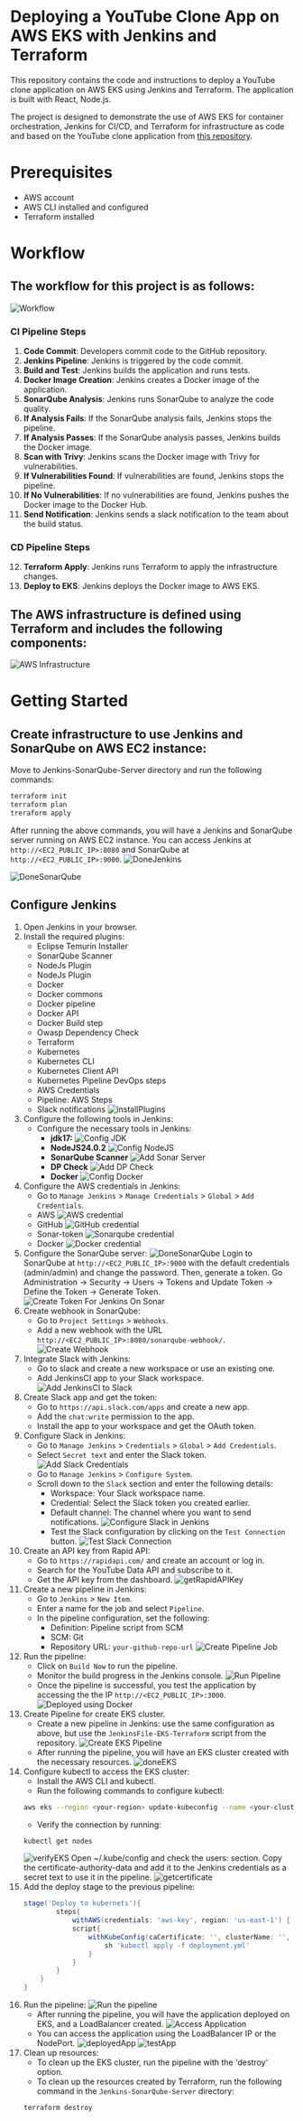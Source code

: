 # Deploying a YouTube Clone App on AWS EKS with Jenkins and Terraform
This repository contains the code and instructions to deploy a YouTube clone application on AWS EKS using Jenkins and Terraform. The application is built with React, Node.js.

The project is designed to demonstrate the use of AWS EKS for container orchestration, Jenkins for CI/CD, and Terraform for infrastructure as code and based on the YouTube clone application from [this repository](https://github.com/uniquesreedhar/Youtube-clone-app).
# Prerequisites
- AWS account
- AWS CLI installed and configured
- Terraform installed

# Workflow
## The workflow for this project is as follows:

![Workflow](/img/DevSecOps_final.png)
### CI Pipeline Steps
1. **Code Commit**: Developers commit code to the GitHub repository.
2. **Jenkins Pipeline**: Jenkins is triggered by the code commit.
3. **Build and Test**: Jenkins builds the application and runs tests.
4. **Docker Image Creation**: Jenkins creates a Docker image of the application.
5. **SonarQube Analysis**: Jenkins runs SonarQube to analyze the code quality.
6. **If Analysis Fails**: If the SonarQube analysis fails, Jenkins stops the pipeline.
7. **If Analysis Passes**: If the SonarQube analysis passes, Jenkins builds the Docker image.
8. **Scan with Trivy**: Jenkins scans the Docker image with Trivy for vulnerabilities.
9. **If Vulnerabilities Found**: If vulnerabilities are found, Jenkins stops the pipeline.
10. **If No Vulnerabilities**: If no vulnerabilities are found, Jenkins pushes the Docker image to the Docker Hub.
11. **Send Notification**: Jenkins sends a slack notification to the team about the build status.
### CD Pipeline Steps
12. **Terraform Apply**: Jenkins runs Terraform to apply the infrastructure changes.
13. **Deploy to EKS**: Jenkins deploys the Docker image to AWS EKS.

## The AWS infrastructure is defined using Terraform and includes the following components:
![AWS Infrastructure](/img/AWS-Data.jpg)


# Getting Started
## Create infrastructure to use Jenkins and SonarQube on AWS EC2 instance:
Move to Jenkins-SonarQube-Server directory and run the following commands:
```bash
terraform init
terraform plan
treraform apply
```
After running the above commands, you will have a Jenkins and SonarQube server running on AWS EC2 instance. You can access Jenkins at `http://<EC2_PUBLIC_IP>:8080` and SonarQube at `http://<EC2_PUBLIC_IP>:9000`.
![DoneJenkins](/img/doneJenkins.png)


![DoneSonarQube](/img/doneSonar.png)
## Configure Jenkins
1. Open Jenkins in your browser.
2. Install the required plugins:
    - Eclipse Temurin Installer 
    - SonarQube Scanner 
    - NodeJs Plugin 
    - NodeJs Plugin 
    - Docker
    - Docker commons
    - Docker pipeline
    - Docker API
    - Docker Build step
    - Owasp Dependency Check
    - Terraform
    - Kubernetes
    - Kubernetes CLI
    - Kubernetes Client API
    - Kubernetes Pipeline DevOps steps
    - AWS Credentials
    - Pipeline: AWS Steps
    - Slack notifications
![installPlugins](/img/installPlugins.png)
3. Configure the following tools in Jenkins:
    - Configure the necessary tools in Jenkins:
         - **jdk17:**
![Config JDK](/img/configJDK.png)
        - **NodeJS24.0.2**
![Config NodeJS](/img/configNodeJS.png)
        - **SonarQube Scanner**
![Add Sonar Server](/img/configSonar-scanner.png)
        - **DP Check**
![Add DP Check](/img/configDP-Check.png)
        - **Docker**
![Config Docker](/img/configDocker.png)
4. Configure the AWS credentials in Jenkins:
    - Go to `Manage Jenkins` > `Manage Credentials` > `Global` > `Add Credentials`.
    - AWS
![AWS credential](/img/addAWSCredentials.png)
    - GitHub
![GitHub credential](/img/addGithubCredentials.png)
    - Sonar-token
![Sonarqube credential](/img/addSonarCredentials.png)
    - Docker
![Docker credential](/img/addDockerCredentials.png)
5. Configure the SonarQube server:
![DoneSonarQube](/img/doneSonar.png)
Login to SonarQube at `http://<EC2_PUBLIC_IP>:9000` with the default credentials (admin/admin) and change the password. Then, generate a token.
Go Administration → Security → Users → Tokens and Update Token → Define the Token → Generate Token.
![Create Token For Jenkins On Sonar](/img/createTokenForJenkinsOnSonar.png)
6. Create webhook in SonarQube:
   - Go to `Project Settings` > `Webhooks`.
   - Add a new webhook with the URL `http://<EC2_PUBLIC_IP>:8080/sonarqube-webhook/`.
![Create Webhook](/img/createWebhookForJenkinsOnSonar.png)
7. Integrate Slack with Jenkins:
   - Go to slack and create a new workspace or use an existing one.
   - Add JenkinsCI app to your Slack workspace.
   ![Add JenkinsCI to Slack](/img/addJenkinsIntoSlack.png)
8. Create Slack app and get the token:
   - Go to `https://api.slack.com/apps` and create a new app.
   - Add the `chat:write` permission to the app.
   - Install the app to your workspace and get the OAuth token.
9. Configure Slack in Jenkins:
   - Go to `Manage Jenkins` > `Credentials` > `Global` > `Add Credentials`.
   - Select `Secret text` and enter the Slack token.
   ![Add Slack Credentials](/img/addSlackCredentials.png)
   - Go to `Manage Jenkins` > `Configure System`.
   - Scroll down to the `Slack` section and enter the following details:
     - Workspace: Your Slack workspace name.
     - Credential: Select the Slack token you created earlier.
     - Default channel: The channel where you want to send notifications.
   ![Configure Slack in Jenkins](/img/configSlack.png)
     - Test the Slack configuration by clicking on the `Test Connection` button.
   ![Test Slack Connection](/img/configSlackSuccessfully.png)
10. Create an API key from Rapid API:
    - Go to `https://rapidapi.com/` and create an account or log in.
    - Search for the YouTube Data API and subscribe to it.
    - Get the API key from the dashboard.
    ![getRapidAPIKey](/img/getAPIToken.png)
11. Create a new pipeline in Jenkins:
    - Go to `Jenkins` > `New Item`.
    - Enter a name for the job and select `Pipeline`.
    - In the pipeline configuration, set the following:
      - Definition: Pipeline script from SCM
      - SCM: Git
      - Repository URL: `your-github-repo-url`
    ![Create Pipeline Job](/img/createPipeline.png)
12. Run the pipeline:
    - Click on `Build Now` to run the pipeline.
    - Monitor the build progress in the Jenkins console.
    ![Run Pipeline](/img/doneCIpipeline.png)
    - Once the pipeline is successful, you test the application by accessing the the IP `http://<EC2_PUBLIC_IP>:3000`.
    ![Deployed using Docker](/img/deployusingdocker.png)
13. Create Pipeline for create EKS cluster.
    - Create a new pipeline in Jenkins: use the same configuration as above, but use the `JenkinsFile-EKS-Terraform` script from the repository.
    ![Create EKS Pipeline](/img/createPipelineToCreateEKS.png)
    - After running the pipeline, you will have an EKS cluster created with the necessary resources.
    ![doneEKS](/img/createdEKS.png)
14. Configure kubectl to access the EKS cluster:
    - Install the AWS CLI and kubectl.
    - Run the following commands to configure kubectl:
    ```bash
    aws eks --region <your-region> update-kubeconfig --name <your-cluster-name>
    ```
    - Verify the connection by running:
    ```bash
    kubectl get nodes
    ```
    ![verifyEKS](/img/CreatedNodes.png)
    Open ~/.kube/config and check the users: section. Copy the certificate-authority-data and add it to the Jenkins credentials as a secret text to use it in the pipeline.
    ![getcertificate](/img/getK8sCert.png)
15. Add the deploy stage to the previous pipeline:
    ```groovy
    stage('Deploy to kubernets'){
            steps{
                withAWS(credentials: 'aws-key', region: 'us-east-1') {
                script{
                    withKubeConfig(caCertificate: '', clusterName: '', contextName: '', credentialsId: 'k8s', namespace: '', restrictKubeConfigAccess: false, serverUrl: '') {
                        sh 'kubectl apply -f deployment.yml'
                    }
                }
            }   
        }
    }
    ```
16. Run the pipeline:
![Run the pipeline](/img/donePipeline.png)
    - After running the pipeline, you will have the application deployed on EKS, and a LoadBalancer created.
    ![Access Application](/img/createdLB.png)
    - You can access the application using the LoadBalancer IP or the NodePort.
    ![deployedApp](/img/deploySuccessful.png)
    ![testApp](/img/testDeployment.png)
17. Clean up resources:
    - To clean up the EKS cluster, run the pipeline with the 'destroy' option.
    - To clean up the resources created by Terraform, run the following command in the `Jenkins-SonarQube-Server` directory:
    ```bash
    terraform destroy
    ```
    

